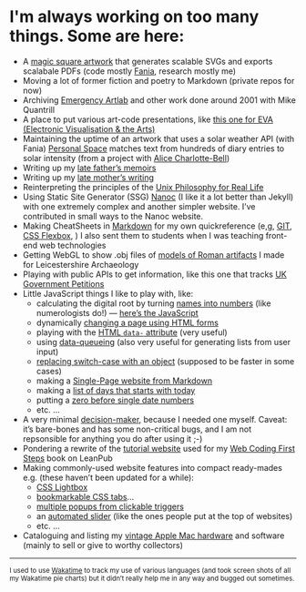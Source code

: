 # I'm always working on too many things. Some are here:

- A [magic square artwork](https://squares.cubelife.org) that generates scalable SVGs and exports scalabale PDFs (code mostly [Fania](https://github.com/Fania), research mostly me)
- Moving a lot of former fiction and poetry to Markdown (private repos for now)
- Archiving [Emergency Artlab](https://e-artlab.com) and other work done around 2001 with Mike Quantrill
- A place to put various art-code presentations, like [this one for EVA (Electronic Visualisation & the Arts)](https://daveeveritt.github.io/eva-2020/#/)
- Maintaining the uptime of an artwork that uses a solar weather API (with Fania) [Personal Space](https://daveeveritt.github.io/space-weather-words/) matches text from hundreds of diary entries to solar intensity (from a project with [Alice Charlotte-Bell](https://www.alicecharlottebell.com))
- Writing up my [late father’s memoirs](https://daveeveritt.github.io/bill-everitt-memoirs/)
- Writing up my [late mother’s writing](https://daveeveritt.github.io/vera-everitt-writing/)
- Reinterpreting the principles of the [Unix Philosophy for Real Life](https://daveeveritt.github.io/unix-for-life/)
- Using Static Site Generator (SSG) [Nanoc](https://nanoc.app) (I like it a lot better than Jekyll) with one extremely complex and another simpler website. I’ve contributed in small ways to the Nanoc website.
- Making CheatSheets in [Markdown](https://daveeveritt.github.io/markdown-overview/#/markdown "A presentation I made to explain Markdown") for my own quickreference (e,g, [GIT](https://daveeveritt.github.io/git-minimal/), [CSS Flexbox](https://daveeveritt.github.io/flexbox-cheatsheet/), ) I also sent them to students when I was teaching front-end web technologies
- Getting WebGL to show .obj files of [models of Roman artifacts](https://daveeveritt.github.io/js3d/) I made for Leicestershire Archaeology
- Playing with public APIs to get information, like this one that tracks [UK Government Petitions](https://daveeveritt.github.io/gov-petitions/)
- Little JavaScript things I like to play with, like:
    - calculating the digital root by turning [names into numbers](https://daveeveritt.github.io/numbered-letters/) (like numerologists do!) — [here’s the JavaScript](https://github.com/DaveEveritt/numbered-letters/blob/master/js/main.js)
    - dynamically [changing a page using HTML forms](https://daveeveritt.github.io/input-date-color-range/ "particularly like the slider")
    - playing with the [HTML `data-` attribute](https://github.com/DaveEveritt/html5-data-attribute/blob/master/index.html) (very useful)
    - using [data-queueing](https://daveeveritt.github.io/js-queue/) (also very useful for generating lists from user input)
    - [replacing switch-case with an object](https://github.com/DaveEveritt/object-switch/blob/master/js/obj-switch.js) (supposed to be faster in some cases)
    - making a [Single-Page website from Markdown](https://github.com/DaveEveritt/markdown-site-generator/tree/master)
    - making a [list of days that starts with today](https://daveeveritt.github.io/weekday-reorder-array/)
    - putting a [zero before single date numbers](https://daveeveritt.github.io/leading-zero-dates/)
    - etc. …
- A very minimal [decision-maker](https://daveeveritt.github.io/decision-maker/), because I needed one myself. Caveat: it’s bare-bones and has some non-critical bugs, and I am not repsonsible for anything you do after using it ;-)
- Pondering a rewrite of the [tutorial website](https://daveeveritt.github.io/web-coding-first-site/) used for my [Web Coding First Steps](https://leanpub.com/webcodingfirststeps) book on LeanPub
- Making commonly-used website features into compact ready-mades e.g. (these haven’t been updated for a while):
    - [CSS Lightbox](https://daveeveritt.github.io/css-lightbox/)
    - [bookmarkable CSS tabs](https://daveeveritt.github.io/css-sibling-tabs/)…
    - [multiple popups from clickable triggers](https://github.com/DaveEveritt/markers/blob/master/styles-css.css)
    - an [automated slider](https://daveeveritt.github.io/css-slider-panel/) (like the ones people put at the top of websites)
    - etc. …
- Cataloguing and listing my [vintage Apple Mac hardware](https://daveeveritt.github.io/vintage-mac-lists/) and software (mainly to sell or give to worthy collectors)

---

<small>I used to use [Wakatime](https://wakatime.com/dashboard) to track my use of various languages (and took screen shots of all my Wakatime pie charts) but it didn’t really help me in any way and bugged out sometimes.</small>
